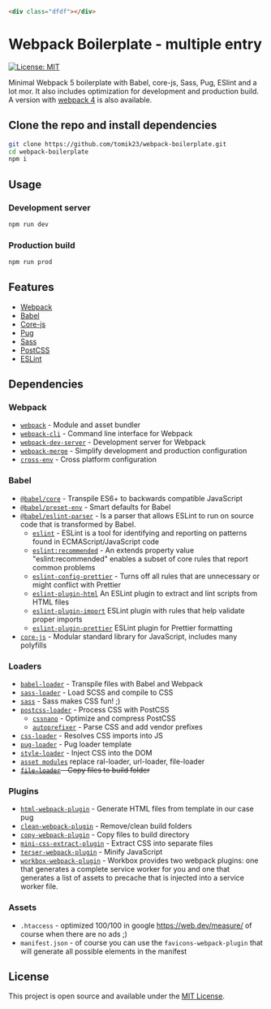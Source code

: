
```html
<div class="dfdf"></div>
```


# Webpack Boilerplate - multiple entry
[![License: MIT](https://img.shields.io/badge/License-MIT-blue.svg)](https://opensource.org/licenses/MIT)

Minimal Webpack 5 boilerplate with Babel, core-js, Sass, Pug, ESlint and a lot mor. It also includes optimization for development and production build.
A version with [webpack 4](https://github.com/tomik23/webpack-boilerplate/tree/webpack-4) is also available.

## Clone the repo and install dependencies
```bash
git clone https://github.com/tomik23/webpack-boilerplate.git
cd webpack-boilerplate
npm i
```
## Usage

### Development server

```bash
npm run dev
```

### Production build

```bash
npm run prod
```

## Features

- [Webpack](https://webpack.js.org/)
- [Babel](https://babeljs.io/)
- [Core-js](https://github.com/zloirock/core-js/)
- [Pug](https://github.com/pugjs/)
- [Sass](https://sass-lang.com/)
- [PostCSS](https://postcss.org/)
- [ESLint](https://eslint.org/)

## Dependencies

### Webpack

- [`webpack`](https://github.com/webpack/webpack) - Module and asset bundler
- [`webpack-cli`](https://github.com/webpack/webpack-cli) - Command line interface for Webpack
- [`webpack-dev-server`](https://github.com/webpack/webpack-dev-server) - Development server for Webpack
- [`webpack-merge`](https://github.com/survivejs/webpack-merge) - Simplify development and production configuration
- [`cross-env`](https://github.com/kentcdodds/cross-env) - Cross platform configuration

### Babel

- [`@babel/core`](https://www.npmjs.com/package/@babel/core) - Transpile ES6+ to backwards compatible JavaScript
- [`@babel/preset-env`](https://babeljs.io/docs/en/babel-preset-env) - Smart defaults for Babel
- [`@babel/eslint-parser`](https://www.npmjs.com/package/@babel/eslint-parser) - Is a parser that allows ESLint to run on source code that is transformed by Babel.
  - [`eslint`](https://github.com/eslint/eslint) - ESLint is a tool for identifying and reporting on patterns found in ECMAScript/JavaScript code
  - [`eslint:recommended`](https://eslint.org/docs/user-guide/configuring#using-eslintrecommended) - An extends property value "eslint:recommended" enables a subset of core rules that report common problems
  - [`eslint-config-prettier`](https://github.com/prettier/eslint-config-prettier) - Turns off all rules that are unnecessary or might conflict with Prettier
  - [`eslint-plugin-html`](https://github.com/BenoitZugmeyer/eslint-plugin-html/) An ESLint plugin to extract and lint scripts from HTML files
  - [`eslint-plugin-import`](https://github.com/benmosher/eslint-plugin-import/) ESLint plugin with rules that help validate proper imports
  - [`eslint-plugin-prettier`](https://github.com/prettier/eslint-plugin-prettier/) ESLint plugin for Prettier formatting
- [`core-js`](https://github.com/zloirock/core-js/) - Modular standard library for JavaScript, includes many polyfills

### Loaders

- [`babel-loader`](https://webpack.js.org/loaders/babel-loader/) - Transpile files with Babel and Webpack
- [`sass-loader`](https://webpack.js.org/loaders/sass-loader/) - Load SCSS and compile to CSS
- [`sass`](https://github.com/sass/sass) - Sass makes CSS fun! ;)
- [`postcss-loader`](https://webpack.js.org/loaders/postcss-loader/) - Process CSS with PostCSS
  - [`cssnano`](https://github.com/cssnano/cssnano) - Optimize and compress PostCSS
  - [`autoprefixer`](https://github.com/postcss/autoprefixer) - Parse CSS and add vendor prefixes
- [`css-loader`](https://webpack.js.org/loaders/css-loader/) - Resolves CSS imports into JS
- [`pug-loader`](https://github.com/pugjs/pug-loader/) - Pug loader template
- [`style-loader`](https://webpack.js.org/loaders/style-loader/) - Inject CSS into the DOM
- [`asset modules`](https://webpack.js.org/guides/asset-modules/#resource-assets) replace ral-loader, url-loader, file-loader
- ~~[`file-loader`](https://webpack.js.org/loaders/file-loader/) - Copy files to build folder~~

### Plugins

- [`html-webpack-plugin`](https://github.com/jantimon/html-webpack-plugin) - Generate HTML files from template in our case pug
- [`clean-webpack-plugin`](https://github.com/johnagan/clean-webpack-plugin) - Remove/clean build folders
- [`copy-webpack-plugin`](https://github.com/webpack-contrib/copy-webpack-plugin) - Copy files to build directory
- [`mini-css-extract-plugin`](https://github.com/webpack-contrib/mini-css-extract-plugin) - Extract CSS into separate files
- [`terser-webpack-plugin`](https://github.com/webpack-contrib/terser-webpack-plugin) - Minify JavaScript
- [`workbox-webpack-plugin`](https://github.com/GoogleChrome/workbox/tree/master/packages/workbox-webpack-plugin) - Workbox provides two webpack plugins: one that generates a complete service worker for you and one that generates a list of assets to precache that is injected into a service worker file.

### Assets
- `.htaccess` - optimized 100/100 in google https://web.dev/measure/ of course when there are no ads ;)
- `manifest.json` - of course you can use the `favicons-webpack-plugin` that will generate all possible elements in the manifest

## License

This project is open source and available under the [MIT License](LICENSE).
